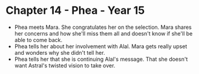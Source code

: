 # Chapter 14 - Phea - Year 15

- Phea meets Mara. She congratulates her on the selection. Mara shares her concerns and how she'll miss them all and doesn't know if she'll be able to come back.
- Phea tells her about her involvement with Alal. Mara gets really upset and wonders why she didn't tell her.
- Phea tells her that she is continuing Alal's message. That she doesn't want Astral's twisted vision to take over.